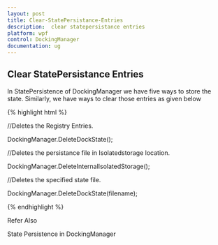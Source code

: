 ```yaml
---
layout: post
title: Clear-StatePersistance-Entries
description:  clear statepersistance entries
platform: wpf
control: DockingManager
documentation: ug
---
```


##  Clear StatePersistance Entries

In StatePersistence of DockingManager we have five ways to store the state. Similarly, we have ways to clear those entries as given below



{% highlight html %}

//Deletes the Registry Entries.

DockingManager.DeleteDockState();



//Deletes the persistance file in Isolatedstorage location.

DockingManager.DeleteInternalIsolatedStorage();



//Deletes the specified state file.

DockingManager.DeleteDockState(filename);

{% endhighlight %}

Refer Also

State Persistence in DockingManager

